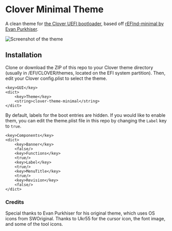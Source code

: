 # Clover Minimal Theme
A clean theme for [the Clover UEFI bootloader](http://sourceforge.net/projects/cloverefiboot), based off [rEFInd-minimal by Evan Purkhiser](https://github.com/EvanPurkhiser/rEFInd-minimal).

![Screenshot of the theme](http://i.imgbox.com/4gssLdSI.png)

## Installation
Clone or download the ZIP of this repo to your Clover theme directory (usually in /EFI/CLOVER/themes, located on the EFI system partition). Then, edit your Clover config.plist to select the theme.
```plist
<key>GUI</key>
<dict>
	<key>Theme</key>
	<string>clover-theme-minimal</string>
</dict>
```
By default, labels for the boot entries are hidden. If you would like to enable them, you can edit the theme.plist file in this repo by changing the `Label` key to `true`.
```plist
<key>Components</key>
<dict>
	<key>Banner</key>
	<false/>
	<key>Functions</key>
	<true/>
	<key>Label</key>
	<true/>
	<key>MenuTitle</key>
	<true/>
	<key>Revision</key>
	<false/>
</dict>
```

### Credits

Special thanks to Evan Purkhiser for his original theme, which uses OS icons from SWOriginal. Thanks to Ukr55 for the cursor icon, the font image, and some of the tool icons.